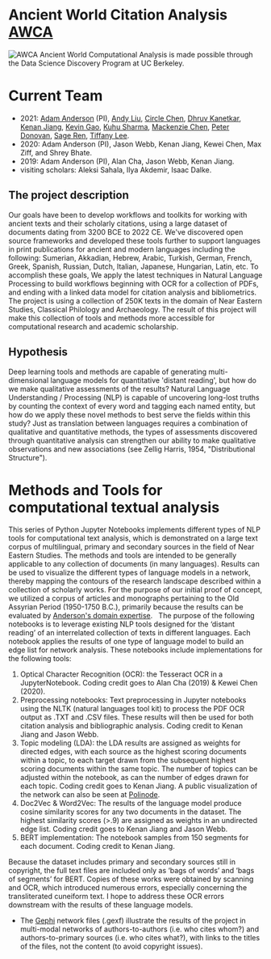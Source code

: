 # Ancient World Citation Analysis [AWCA](https://github.com/orgs/ancient-world-citation-analysis/)
![AWCA](https://github.com/admndrsn/AWCA/blob/master/AWCA_Poster_AAContent_2020.png)
Ancient World Computational Analysis is made possible through the Data Science Discovery Program at UC Berkeley.

# Current Team
- 2021: [Adam Anderson](https://github.com/admndrsn) (PI), [Andy Liu](https://github.com/AndyGLiu), [Circle Chen](https://github.com/CircleCly), [Dhruv Kanetkar](https://github.com/DhruvK0), [Kenan Jiang](https://github.com/Kenan-Jiang), [Kevin Gao](https://github.com/kevingao26), [Kuhu Sharma](https://github.com/kuhusharma), [Mackenzie Chen](https://github.com/mkziechan), [Peter Donovan](https://github.com/petervdonovan), [Sage Ren](https://github.com/UmbraVenus), [Tiffany Lee](https://github.com/tiffany510lee).
- 2020: Adam Anderson (PI), Jason Webb, Kenan Jiang, Kewei Chen, Max Ziff, and Shrey Bhate.
- 2019: Adam Anderson (PI), Alan Cha, Jason Webb, Kenan Jiang.
- visiting scholars: Aleksi Sahala, Ilya Akdemir, Isaac Dalke.

## The project description
Our goals have been to develop workflows and toolkits for working with ancient texts and their scholarly citations, using a large dataset of documents dating from 3200 BCE to 2022 CE. We've discovered open source frameworks and developed these tools further to support languages in print publications for ancient and modern languages including the following: Sumerian, Akkadian, Hebrew, Arabic, Turkish, German, French, Greek, Spanish, Russian, Dutch, Italian, Japanese, Hungarian, Latin, etc. To accomplish these goals, We apply the latest techniques in Natural Language Processing to build workflows beginning with OCR for a collection of PDFs, and ending with a linked data model for citation analysis and bibliometrics. The project is using a collection of 250K texts in the domain of Near Eastern Studies, Classical Philology and Archaeology. The result of this project will make this collection of tools and methods more accessible for computational research and academic scholarship. 

## Hypothesis
Deep learning tools and methods are capable of generating multi-dimensional language models for quantitative 'distant reading', but how do we make qualitative assessments of the results? Natural Language Understanding / Processing (NLP) is capable of uncovering long-lost truths by counting the context of every word and tagging each named entity, but how do we apply these novel methods to best serve the fields within this study? Just as translation between languages requires a combination of qualitative and quantitative methods, the types of assessments discovered through quantitative analysis can strengthen our ability to make qualitative observations and new associations (see Zellig Harris, 1954, "Distributional Structure").

# Methods and Tools for computational textual analysis
This series of Python Jupyter Notebooks implements different types of NLP tools for computational text analysis, which is demonstrated on a large text corpus of multilingual, primary and secondary sources in the field of Near Eastern Studies. The methods and tools are intended to be generally applicable to any collection of documents (in many languages). Results can be used to visualize the different types of language models in a network, thereby mapping the contours of the research landscape described within a collection of scholarly works. For the purpose of our initial proof of concept, we utilized a corpus of articles and monographs pertaining to the Old Assyrian Period (1950-1750 B.C.), primarily because the results can be evaluated by [Anderson's domain expertise](https://montallen.academia.edu/AdamAnderson).
 
The purpose of the following notebooks is to leverage existing NLP tools designed for the ‘distant reading’ of an interrelated collection of texts in different languages. Each notebook applies the results of one type of language model to build an edge list for network analysis. These notebooks include implementations for the following tools:

1. Optical Character Recognition (OCR): the Tesseract OCR in a JupyterNotebook. Coding credit goes to Alan Cha (2019) & Kewei Chen (2020).
2. Preprocessing notebooks: Text preprocessing in Jupyter notebooks using the NLTK (natural languages tool kit) to process the PDF OCR output as .TXT and .CSV files. These results will then be used for both citation analysis and bibliographic analysis. Coding credit to Kenan Jiang and Jason Webb.
3. Topic modeling (LDA): the LDA results are assigned as weights for directed edges, with each source as the highest scoring documents within a topic, to each target drawn from the subsequent highest scoring documents within the same topic. The number of topics can be adjusted within the notebook, as can the number of edges drawn for each topic. Coding credit goes to Kenan Jiang. A public visualization of the network can also be seen at [Polinode](https://app.polinode.com/networks/explore/5e454320abfe3e0016cb91c5).
4. Doc2Vec & Word2Vec: The results of the language model produce cosine similarity scores for any two documents in the dataset. The highest similarity scores (>.9) are assigned as weights in an undirected edge list. Coding credit goes to Kenan Jiang and Jason Webb.
5. BERT implementation: The notebook samples from 150 segments for each document. Coding credit to Kenan Jiang.

Because the dataset includes primary and secondary sources still in copyright, the full text files are included only as ‘bags of words’ and ‘bags of segments’ for BERT. Copies of these works were obtained by scanning and OCR, which introduced numerous errors, especially concerning the transliterated cuneiform text. I hope to address these OCR errors downstream with the results of these language models.

* The [Gephi](https://gephi.org/) network files (.gexf) illustrate the results of the project in multi-modal networks of authors-to-authors (i.e. who cites whom?) and authors-to-primary sources (i.e. who cites what?), with links to the titles of the files, not the content (to avoid copyright issues). 
